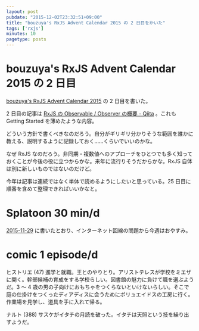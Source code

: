 ```yaml
---
layout: post
pubdate: "2015-12-02T23:32:51+09:00"
title: "bouzuya's RxJS Advent Calendar 2015 の 2 日目をかいた"
tags: ['rxjs']
minutes: 10
pagetype: posts
---
```

# bouzuya's RxJS Advent Calendar 2015 の 2 日目

[bouzuya's RxJS Advent Calendar 2015](http://www.adventar.org/calendars/1200) の 2 日目を書いた。

2 日目の記事は [RxJS の Observable / Observer の概要 - Qiita](http://qiita.com/bouzuya/items/63a6dfca0e3ebb0f5268) 。これも Getting Started を薄めたような内容。

どういう方針で書くべきなのだろう。自分がギリギリ分かりそうな範囲を誰かに教える、説明するように記録しておく……くらいでいいのかな。

なぜ RxJS なのだろう。非同期・複数値へのアプローチをひとつでも多く知っておくことが今後の役に立つからかな。来年に流行りそうだからかな。RxJS 自体は別に新しいものではないのだけど。

今年は記事は連続ではなく単体で読めるようにしたいと思っている。25 日目に順番を含めて整理できればいいかなと。

# Splatoon 30 min/d

[2015-11-29][] に書いたとおり、インターネット回線の問題から今週はおやすみ。

# comic 1 episode/d

ヒストリエ (47) 進学と就職。王とのやりとり。アリストテレスが学校をミエザに開く。幹部候補の育成をする学校らしい。図書館の魅力に負けて職を選ぶようだ。3 〜 4 歳の男の子向けにおもちゃをつくらないといけないらしい。そこで庭の仕掛けをつくったディアディスに会うためにポリュエイドスの工房に行く。作業場を見学し、道具を手に入れて帰る。

ナルト (388) サスケがイタチの月読を破った。イタチは天照という技を繰り出すようだ。

[2015-11-29]: http://blog.bouzuya.net/2015/11/29/
